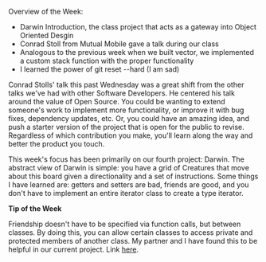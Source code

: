 Overview of the Week:     
        <ul>
          <li>Darwin Introduction, the class project that acts as a gateway into Object Oriented Desgin</li>
          <li>Conrad Stoll from Mutual Mobile gave a talk during our class</li>
          <li>Analogous to the previous week when we built vector, we implemented a custom stack function with the proper functionality</li>
          <li>I learned the power of git reset --hard (I am sad)</li>
        </ul>

Conrad Stolls' talk this past Wednesday was a great shift from the other talks we've had with other Software Developers. He centered his talk around the value of Open Source. You could be wanting to extend someone's work to implement more functionality, or improve it with bug fixes, dependency updates, etc. Or, you could have an amazing idea, and push a starter version of the project that is open for the public to revise. Regardless of which contribution you make, you'll learn along the way and better the product you touch.  

This week's focus has been primarily on our fourth project: Darwin. The abstract view of Darwin is simple: you have a grid of Creatures that move about this board given a directionality and a set of instructions. Some things I have learned are: getters and setters are bad, friends are good, and you don't have to implement an entire iterator class to create a type iterator.

**Tip of the Week**

Friendship doesn't have to be specified via function calls, but between classes. By doing this, you can allow certain classes to access private and protected members of another class. My partner and I have found this to be helpful in our current project. Link [here](http://www.cplusplus.com/doc/tutorial/inheritance/).

